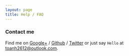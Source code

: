 ```yaml
---
layout: page
title: Help / FAQ
---
```


### Contact me

Find me on [Google+][google] / [Github][github] / [Twitter][Twitter] or just say `Hello` at 
[toanh2612@outlook.com](toanh2612@outlook.com).


[github]: https://github.com/toanh2612
[google]: https://plus.google.com/
[twitter]: https://twitter.com/
